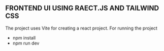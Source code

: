 ## FRONTEND UI USING RAECT.JS AND TAILWIND CSS


The project uses Vite for creating a react project.
For running the project
- npm install
- npm run dev
